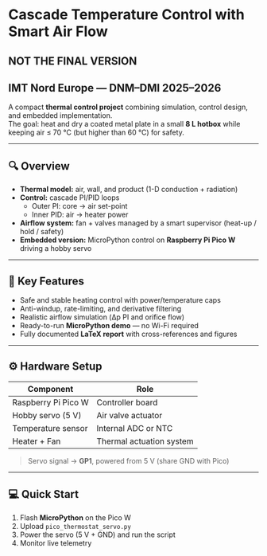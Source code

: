 # Cascade Temperature Control with Smart Air Flow  

## NOT THE FINAL VERSION

## IMT Nord Europe — DNM–DMI 2025–2026

A compact **thermal control project** combining simulation, control design, and embedded implementation.  
The goal: heat and dry a coated metal plate in a small **8 L hotbox** while keeping air ≤ 70 °C (but higher than 60 °C) for safety.

---

## 🔍 Overview

- **Thermal model:** air, wall, and product (1-D conduction + radiation)  
- **Control:** cascade PI/PID loops  
  - Outer PI: core → air set-point  
  - Inner PID: air → heater power  
- **Airflow system:** fan + valves managed by a smart supervisor (heat-up / hold / safety)  
- **Embedded version:** MicroPython control on **Raspberry Pi Pico W** driving a hobby servo

---

## 🧠 Key Features

- Safe and stable heating control with power/temperature caps  
- Anti-windup, rate-limiting, and derivative filtering  
- Realistic airflow simulation (Δp PI and orifice flow)  
- Ready-to-run **MicroPython demo** — no Wi-Fi required  
- Fully documented **LaTeX report** with cross-references and figures

---

## ⚙️ Hardware Setup

| Component | Role |
|------------|------|
| Raspberry Pi Pico W | Controller board |
| Hobby servo (5 V) | Air valve actuator |
| Temperature sensor | Internal ADC or NTC |
| Heater + Fan | Thermal actuation system |

> Servo signal → **GP1**, powered from 5 V (share GND with Pico)

---

## 💻 Quick Start

1. Flash **MicroPython** on the Pico W  
2. Upload `pico_thermostat_servo.py`  
3. Power the servo (5 V + GND) and run the script  
4. Monitor live telemetry
